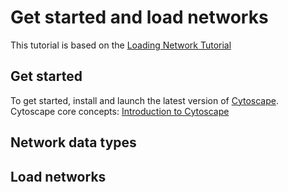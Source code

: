 # Get started and load networks

This tutorial is based on the [Loading Network Tutorial](https://cytoscape.org/cytoscape-tutorials/protocols/loading-networks/#/)

## Get started
To get started, install and launch the latest version of [Cytoscape](https://cytoscape.org/).
<br>
Cytoscape core concepts: [Introduction to Cytoscape](https://cytoscape.org/cytoscape-tutorials/presentations/modules/intro-cytoscape/index.html#/)


## Network data types

## Load networks
